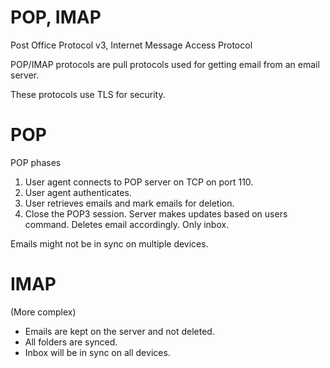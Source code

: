 # POP, IMAP

Post Office Protocol v3, Internet Message Access Protocol

POP/IMAP protocols are pull protocols used for getting email from an email server.

These protocols use TLS for security.

# **POP**

POP phases

1. User agent connects to POP server on TCP on port 110.
2. User agent authenticates.
3. User retrieves emails and mark emails for deletion.
4. Close the POP3 session. Server makes updates based on users command. Deletes email accordingly. Only inbox.

Emails might not be in sync on multiple devices.

# **IMAP**

(More complex)

- Emails are kept on the server and not deleted.
- All folders are synced.
- Inbox will be in sync on all devices.
  